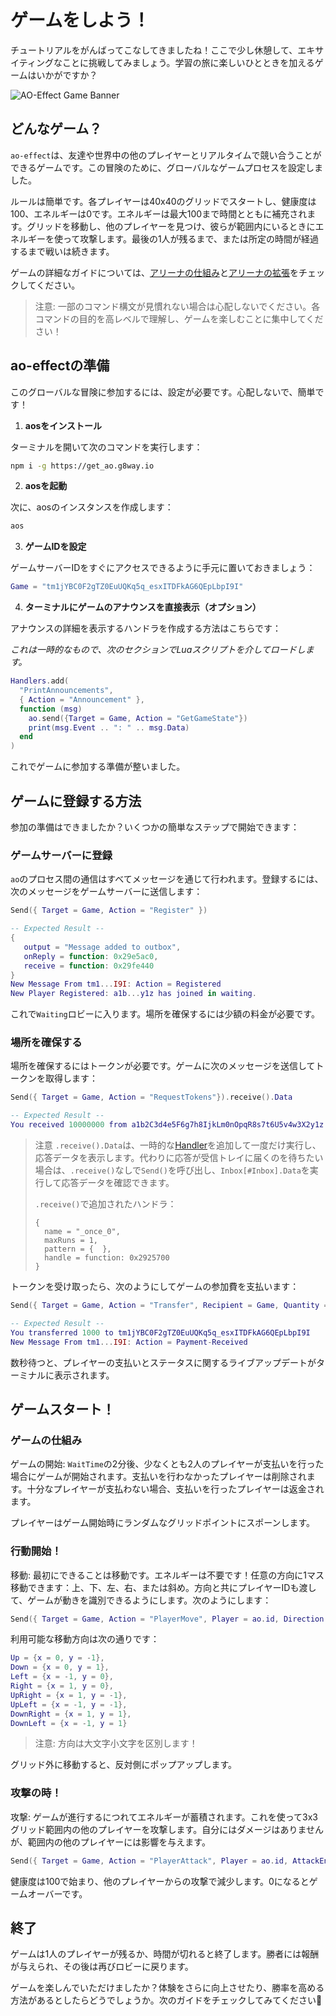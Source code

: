 # ゲームをしよう！

チュートリアルをがんばってこなしてきましたね！ここで少し休憩して、エキサイティングなことに挑戦してみましょう。学習の旅に楽しいひとときを加えるゲームはいかがですか？

![AO-Effect Game Banner](/ao-effect-game-banner.png)

## どんなゲーム？

`ao-effect`は、友達や世界中の他のプレイヤーとリアルタイムで競い合うことができるゲームです。この冒険のために、グローバルなゲームプロセスを設定しました。

ルールは簡単です。各プレイヤーは40x40のグリッドでスタートし、健康度は100、エネルギーは0です。エネルギーは最大100まで時間とともに補充されます。グリッドを移動し、他のプレイヤーを見つけ、彼らが範囲内にいるときにエネルギーを使って攻撃します。最後の1人が残るまで、または所定の時間が経過するまで戦いは続きます。

ゲームの詳細なガイドについては、[アリーナの仕組み](arena-mechanics.md)と[アリーナの拡張](build-game.md)をチェックしてください。

> 注意: 一部のコマンド構文が見慣れない場合は心配しないでください。各コマンドの目的を高レベルで理解し、ゲームを楽しむことに集中してください！

## ao-effectの準備

このグローバルな冒険に参加するには、設定が必要です。心配しないで、簡単です！

1. **aosをインストール**

ターミナルを開いて次のコマンドを実行します：

```bash
npm i -g https://get_ao.g8way.io
```

2. **aosを起動**

次に、aosのインスタンスを作成します：

```bash
aos
```

3. **ゲームIDを設定**

ゲームサーバーIDをすぐにアクセスできるように手元に置いておきましょう：

```lua
Game = "tm1jYBC0F2gTZ0EuUQKq5q_esxITDFkAG6QEpLbpI9I"
```

4. **ターミナルにゲームのアナウンスを直接表示（オプション）**

アナウンスの詳細を表示するハンドラを作成する方法はこちらです：

_これは一時的なもので、次のセクションでLuaスクリプトを介してロードします。_

```lua
Handlers.add(
  "PrintAnnouncements",
  { Action = "Announcement" },
  function (msg)
    ao.send({Target = Game, Action = "GetGameState"})
    print(msg.Event .. ": " .. msg.Data)
  end
)
```

これでゲームに参加する準備が整いました。

## ゲームに登録する方法

参加の準備はできましたか？いくつかの簡単なステップで開始できます：

### ゲームサーバーに登録

`ao`のプロセス間の通信はすべてメッセージを通じて行われます。登録するには、次のメッセージをゲームサーバーに送信します：

```lua
Send({ Target = Game, Action = "Register" })

-- Expected Result --
{
   output = "Message added to outbox",
   onReply = function: 0x29e5ac0,
   receive = function: 0x29fe440
}
New Message From tm1...I9I: Action = Registered
New Player Registered: a1b...y1z has joined in waiting.
```

これで`Waiting`ロビーに入ります。場所を確保するには少額の料金が必要です。

### 場所を確保する

場所を確保するにはトークンが必要です。ゲームに次のメッセージを送信してトークンを取得します：

```lua
Send({ Target = Game, Action = "RequestTokens"}).receive().Data

-- Expected Result --
You received 10000000 from a1b2C3d4e5F6g7h8IjkLm0nOpqR8s7t6U5v4w3X2y1z
```

> 注意
> `.receive().Data`は、一時的な[Handler](../../references/handlers.md#handlers-once-name-pattern-handler)を追加して一度だけ実行し、応答データを表示します。代わりに応答が受信トレイに届くのを待ちたい場合は、`.receive()`なしで`Send()`を呼び出し、`Inbox[#Inbox].Data`を実行して応答データを確認できます。
>
> `.receive()`で追加されたハンドラ：
>
> ```
> {
>   name = "_once_0",
>   maxRuns = 1,
>   pattern = {  },
>   handle = function: 0x2925700
> }
> ```

トークンを受け取ったら、次のようにしてゲームの参加費を支払います：

```lua
Send({ Target = Game, Action = "Transfer", Recipient = Game, Quantity = "1000"}).receive().Data

-- Expected Result --
You transferred 1000 to tm1jYBC0F2gTZ0EuUQKq5q_esxITDFkAG6QEpLbpI9I
New Message From tm1...I9I: Action = Payment-Received
```

数秒待つと、プレイヤーの支払いとステータスに関するライブアップデートがターミナルに表示されます。

## ゲームスタート！

### ゲームの仕組み

ゲームの開始: `WaitTime`の2分後、少なくとも2人のプレイヤーが支払いを行った場合にゲームが開始されます。支払いを行わなかったプレイヤーは削除されます。十分なプレイヤーが支払わない場合、支払いを行ったプレイヤーは返金されます。

プレイヤーはゲーム開始時にランダムなグリッドポイントにスポーンします。

### 行動開始！

移動: 最初にできることは移動です。エネルギーは不要です！任意の方向に1マス移動できます：上、下、左、右、または斜め。方向と共にプレイヤーIDも渡して、ゲームが動きを識別できるようにします。次のようにします：

```lua
Send({ Target = Game, Action = "PlayerMove", Player = ao.id, Direction = "DownRight"})
```

利用可能な移動方向は次の通りです：

```lua
Up = {x = 0, y = -1},
Down = {x = 0, y = 1},
Left = {x = -1, y = 0},
Right = {x = 1, y = 0},
UpRight = {x = 1, y = -1},
UpLeft = {x = -1, y = -1},
DownRight = {x = 1, y = 1},
DownLeft = {x = -1, y = 1}
```

> 注意: 方向は大文字小文字を区別します！

グリッド外に移動すると、反対側にポップアップします。

### 攻撃の時！

攻撃: ゲームが進行するにつれてエネルギーが蓄積されます。これを使って3x3グリッド範囲内の他のプレイヤーを攻撃します。自分にはダメージはありませんが、範囲内の他のプレイヤーには影響を与えます。

```lua
Send({ Target = Game, Action = "PlayerAttack", Player = ao.id, AttackEnergy = "energy_integer"})
```

健康度は100で始まり、他のプレイヤーからの攻撃で減少します。0になるとゲームオーバーです。

## 終了

ゲームは1人のプレイヤーが残るか、時間が切れると終了します。勝者には報酬が与えられ、その後は再びロビーに戻ります。

ゲームを楽しんでいただけましたか？体験をさらに向上させたり、勝率を高める方法があるとしたらどうでしょうか。次のガイドをチェックしてみてください🤔
